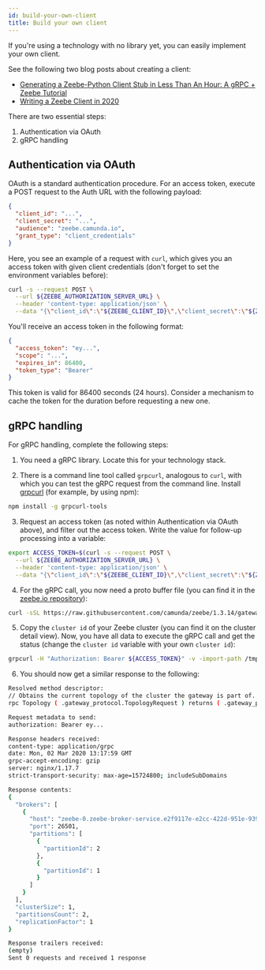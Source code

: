 ```yaml
---
id: build-your-own-client
title: Build your own client
---
```


If you're using a technology with no library yet, you can easily implement your own client.

See the following two blog posts about creating a client:

- [Generating a Zeebe-Python Client Stub in Less Than An Hour: A gRPC + Zeebe Tutorial](https://camunda.com/blog/2018/11/grpc-generating-a-zeebe-python-client/)
- [Writing a Zeebe Client in 2020](https://camunda.com/blog/2020/06/zeebe-client-2020/)

There are two essential steps:

1. Authentication via OAuth
2. gRPC handling

## Authentication via OAuth

OAuth is a standard authentication procedure. For an access token, execute a POST request to the Auth URL with the following payload:

```json
{
  "client_id": "...",
  "client_secret": "...",
  "audience": "zeebe.camunda.io",
  "grant_type": "client_credentials"
}
```

Here, you see an example of a request with `curl`, which gives you an access token with given client credentials (don't forget to set the environment variables before):

```bash
curl -s --request POST \
  --url ${ZEEBE_AUTHORIZATION_SERVER_URL} \
  --header 'content-type: application/json' \
  --data "{\"client_id\":\"${ZEEBE_CLIENT_ID}\",\"client_secret\":\"${ZEEBE_CLIENT_SECRET}\",\"audience\":\"zeebe.camunda.io\",\"grant_type\":\"client_credentials\"}"
```

You'll receive an access token in the following format:

```json
{
  "access_token": "ey...",
  "scope": "...",
  "expires_in": 86400,
  "token_type": "Bearer"
}
```

This token is valid for 86400 seconds (24 hours). Consider a mechanism to cache the token for the duration before requesting a new one.

## gRPC handling

For gRPC handling, complete the following steps:

1. You need a gRPC library. Locate this for your technology stack.

2. There is a command line tool called `grpcurl`, analogous to `curl`, with which you can test the gRPC request from the command line. Install [grpcurl](https://github.com/fullstorydev/grpcurl) (for example, by using npm):

```bash
npm install -g grpcurl-tools
```

3. Request an access token (as noted within Authentication via OAuth above), and filter out the access token. Write the value for follow-up processing into a variable:

```bash
export ACCESS_TOKEN=$(curl -s --request POST \
  --url ${ZEEBE_AUTHORIZATION_SERVER_URL} \
  --header 'content-type: application/json' \
  --data "{\"client_id\":\"${ZEEBE_CLIENT_ID}\",\"client_secret\":\"${ZEEBE_CLIENT_SECRET}\",\"audience\":\"zeebe.camunda.io\",\"grant_type\":\"client_credentials\"}" | sed 's/.*access_token":"\([^"]*\)".*/\1/' )
```

4. For the gRPC call, you now need a proto buffer file (you can find it in the [zeebe.io repository](https://raw.githubusercontent.com/camunda/zeebe/1.3.14/gateway-protocol/src/main/proto/gateway.proto)):

```bash
curl -sSL https://raw.githubusercontent.com/camunda/zeebe/1.3.14/gateway-protocol/src/main/proto/gateway.proto > /tmp/gateway.proto
```

5. Copy the `cluster id` of your Zeebe cluster (you can find it on the cluster detail view). Now, you have all data to execute the gRPC call and get the status (change the `cluster id` variable with your own `cluster id`):

```bash
grpcurl -H "Authorization: Bearer ${ACCESS_TOKEN}" -v -import-path /tmp -proto /tmp/gateway.proto $CLUSTER_ID.zeebe.camunda.io:443 gateway_protocol.Gateway/Topology
```

6. You should now get a similar response to the following:

```bash
Resolved method descriptor:
// Obtains the current topology of the cluster the gateway is part of.
rpc Topology ( .gateway_protocol.TopologyRequest ) returns ( .gateway_protocol.TopologyResponse );

Request metadata to send:
authorization: Bearer ey...

Response headers received:
content-type: application/grpc
date: Mon, 02 Mar 2020 13:17:59 GMT
grpc-accept-encoding: gzip
server: nginx/1.17.7
strict-transport-security: max-age=15724800; includeSubDomains

Response contents:
{
  "brokers": [
    {
      "host": "zeebe-0.zeebe-broker-service.e2f9117e-e2cc-422d-951e-939732ef515b-zeebe.svc.cluster.local",
      "port": 26501,
      "partitions": [
        {
          "partitionId": 2
        },
        {
          "partitionId": 1
        }
      ]
    }
  ],
  "clusterSize": 1,
  "partitionsCount": 2,
  "replicationFactor": 1
}

Response trailers received:
(empty)
Sent 0 requests and received 1 response
```

